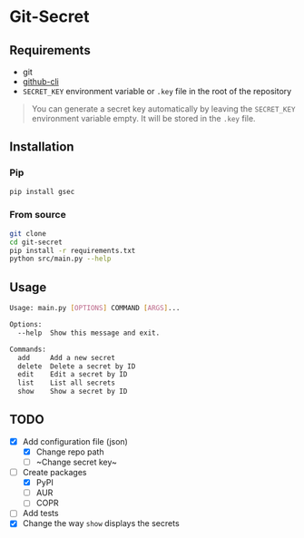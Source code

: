 # Git-Secret

## Requirements

- git
- [github-cli](https://cli.github.com/)
- `SECRET_KEY` environment variable or `.key` file in the root of the repository
> You can generate a secret key automatically by leaving the `SECRET_KEY` environment variable empty. It will be stored in the `.key` file.

## Installation

### Pip

```bash
pip install gsec
```

### From source

```bash
git clone 
cd git-secret
pip install -r requirements.txt
python src/main.py --help
```

## Usage

```bash
Usage: main.py [OPTIONS] COMMAND [ARGS]...

Options:
  --help  Show this message and exit.

Commands:
  add     Add a new secret
  delete  Delete a secret by ID
  edit    Edit a secret by ID
  list    List all secrets
  show    Show a secret by ID
```

## TODO

- [x] Add configuration file (json)
	- [x] Change repo path
	- [ ] ~Change secret key~
- [ ] Create packages
  - [x] PyPI
  - [ ] AUR
  - [ ] COPR
- [ ] Add tests
- [x] Change the way `show` displays the secrets